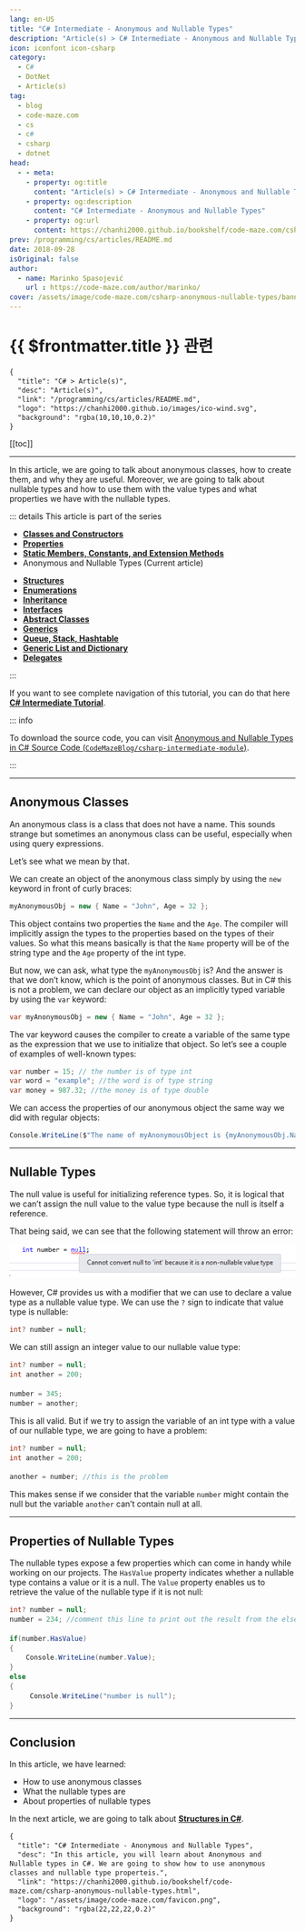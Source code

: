 ```yaml
---
lang: en-US
title: "C# Intermediate - Anonymous and Nullable Types"
description: "Article(s) > C# Intermediate - Anonymous and Nullable Types"
icon: iconfont icon-csharp
category:
  - C#
  - DotNet
  - Article(s)
tag:
  - blog
  - code-maze.com
  - cs
  - c#
  - csharp
  - dotnet
head:
  - - meta:
    - property: og:title
      content: "Article(s) > C# Intermediate - Anonymous and Nullable Types"
    - property: og:description
      content: "C# Intermediate - Anonymous and Nullable Types"
    - property: og:url
      content: https://chanhi2000.github.io/bookshelf/code-maze.com/csharp-anonymous-nullable-types.html
prev: /programming/cs/articles/README.md
date: 2018-09-28
isOriginal: false
author:
  - name: Marinko Spasojević
    url : https://code-maze.com/author/marinko/
cover: /assets/image/code-maze.com/csharp-anonymous-nullable-types/banner.png
---
```


# {{ $frontmatter.title }} 관련

```component VPCard
{
  "title": "C# > Article(s)",
  "desc": "Article(s)",
  "link": "/programming/cs/articles/README.md",
  "logo": "https://chanhi2000.github.io/images/ico-wind.svg",
  "background": "rgba(10,10,10,0.2)"
}
```

[[toc]]

---

<SiteInfo
  name="C# Intermediate - Anonymous and Nullable Types"
  desc="In this article, you will learn about Anonymous and Nullable types in C#. We are going to show how to use anonymous classes and nullable type properteis."
  url="https://code-maze.com/csharp-anonymous-nullable-types"
  logo="/assets/image/code-maze.com/favicon.png"
  preview="/assets/image/code-maze.com/csharp-anonymous-nullable-types/banner.png"/>

In this article, we are going to talk about anonymous classes, how to create them, and why they are useful. Moreover, we are going to talk about nullable types and how to use them with the value types and what properties we have with the nullable types.

::: details This article is part of the series

- [**Classes and Constructors**](/code-maze.com/csharp-classes-constructors.md)
- [**Properties**](/code-maze.com/csharp-properties.md)
- [**Static Members, Constants, and Extension Methods**](/code-maze.com/csharp-static-members-constants-extension-methods.md)
- Anonymous and Nullable Types (Current article)
<!-- - [**Anonymous and Nullable Types**](/code-maze.com/csharp-anonymous-nullable-types.md) -->
- [**Structures**](/code-maze.com/csharp-structures.md)
- [**Enumerations**](/code-maze.com/csharp-enumerations.md)
- [**Inheritance**](/code-maze.com/csharp-inheritance.md)
- [**Interfaces**](/code-maze.com/csharp-interfaces.md)
- [**Abstract Classes**](/code-maze.com/csharp-abstract-classes.md)
- [**Generics**](/code-maze.com/csharp-generics.md)
- [**Queue, Stack, Hashtable**](/code-maze.com/csharp-queue-stack-hashtable.md)
- [**Generic List and Dictionary**](/code-maze.com/cshart-generic-list-dictionary.md)
- [**Delegates**](/code-maze.com/csharp-delegates.md)

:::

If you want to see complete navigation of this tutorial, you can do that here [**C# Intermediate Tutorial**](/code-maze.com/csharp-intermediate-tutorial-oop.md).

::: info

To download the source code, you can visit [Anonymous and Nullable Types in C# Source Code (<FontIcon icon="iconfont icon-github"/>`CodeMazeBlog/csharp-intermediate-module`)](https://github.com/CodeMazeBlog/csharp-intermediate-module/tree/anonymous-nullable-types).

:::

---

## Anonymous Classes

An anonymous class is a class that does not have a name. This sounds strange but sometimes an anonymous class can be useful, especially when using query expressions.

Let’s see what we mean by that.

We can create an object of the anonymous class simply by using the `new` keyword in front of curly braces:

```cs
myAnonymousObj = new { Name = "John", Age = 32 };
```

This object contains two properties the `Name` and the `Age`. The compiler will implicitly assign the types to the properties based on the types of their values. So what this means basically is that the `Name` property will be of the string type and the `Age` property of the int type.

But now, we can ask, what type the `myAnonymousObj` is? And the answer is that we don’t know, which is the point of anonymous classes. But in C# this is not a problem, we can declare our object as an implicitly typed variable by using the `var` keyword:

```cs
var myAnonymousObj = new { Name = "John", Age = 32 };
```

The var keyword causes the compiler to create a variable of the same type as the expression that we use to initialize that object. So let’s see a couple of examples of well-known types:

```cs
var number = 15; // the number is of type int
var word = "example"; //the word is of type string
var money = 987.32; //the money is of type double
```

We can access the properties of our anonymous object the same way we did with regular objects:

```cs
Console.WriteLine($"The name of myAnonymousObject is {myAnonymousObj.Name}, the age is {myAnonymousObj.Age}");
```

---

## Nullable Types

The null value is useful for initializing reference types. So, it is logical that we can’t assign the null value to the value type because the null is itself a reference.

That being said, we can see that the following statement will throw an error:

![nullable type error - Anonymous and Nullable types in C#](/assets/image/code-maze.com/csharp-anonymous-nullable-types/09-Nullable_Error.png)

However, C# provides us with a modifier that we can use to declare a value type as a nullable value type. We can use the `?` sign to indicate that value type is nullable:

```cs
int? number = null;
```

We can still assign an integer value to our nullable value type:

```cs
int? number = null;
int another = 200;

number = 345;
number = another;
```

This is all valid. But if we try to assign the variable of an int type with a value of our nullable type, we are going to have a problem:

```cs
int? number = null;
int another = 200;

another = number; //this is the problem
```

This makes sense if we consider that the variable `number` might contain the null but the variable `another` can’t contain null at all.

---

## Properties of Nullable Types

The nullable types expose a few properties which can come in handy while working on our projects. The `HasValue` property indicates whether a nullable type contains a value or it is a null. The `Value` property enables us to retrieve the value of the nullable type if it is not null:

```cs
int? number = null;
number = 234; //comment this line to print out the result from the else block

if(number.HasValue)
{
    Console.WriteLine(number.Value);
}
else
{
     Console.WriteLine("number is null");
}
```

---

## Conclusion

In this article, we have learned:

- How to use anonymous classes
- What the nullable types are
- About properties of nullable types

In the next article, we are going to talk about [**Structures in C#**](/code-maze.com/csharp-structures.md).

<!-- TODO: add ARTICLE CARD -->
```component VPCard
{
  "title": "C# Intermediate - Anonymous and Nullable Types",
  "desc": "In this article, you will learn about Anonymous and Nullable types in C#. We are going to show how to use anonymous classes and nullable type properteis.",
  "link": "https://chanhi2000.github.io/bookshelf/code-maze.com/csharp-anonymous-nullable-types.html",
  "logo": "/assets/image/code-maze.com/favicon.png",
  "background": "rgba(22,22,22,0.2)"
}
```

